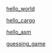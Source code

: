 [hello_world](hello_world)

[hello_cargo](hello_cargo)

[hello_asm](hello_asm)

[guessing_game](guessing_game)